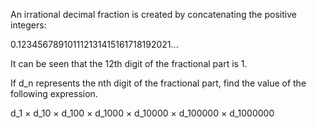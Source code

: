 An irrational decimal fraction is created by concatenating the positive integers:

0.123456789101112131415161718192021...

It can be seen that the 12th digit of the fractional part is 1.

If d_n represents the nth digit of the fractional part, find the value of the following expression.

d_1 × d_10 × d_100 × d_1000 × d_10000 × d_100000 × d_1000000